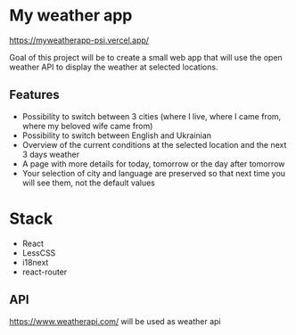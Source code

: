 # My weather app
https://myweatherapp-psi.vercel.app/

Goal of this project will be to create a small web app that will use the open weather API to display the weather at selected locations.

## Features
- Possibility to switch between 3 cities (where I live, where I came from, where my beloved wife came from)
- Possibility to switch between English and Ukrainian
- Overview of the current conditions at the selected location and the next 3 days weather
- A page with more details for today, tomorrow or the day after tomorrow
- Your selection of city and language are preserved so that next time you will see them, not the default values

# Stack
- React
- LessCSS
- i18next
- react-router

## API 
https://www.weatherapi.com/ will be used as weather api

